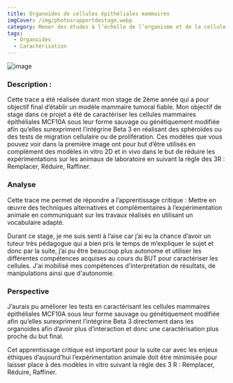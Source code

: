 ```yaml
---
title: Organoïdes de cellules épithéliales mammaires
imgCover: /img/photosrapportdestage.webp
category: Mener des études à l’échelle de l’organisme et de la cellule en biologie de la santé
tags:
  - Organoïdes
  - Caractérisation
---
```


![image](img/photosrapportdestage.webp)

### Description :

Cette trace a été réalisée durant mon stage de 2ème année qui a pour objectif final d’établir un modèle mammaire tumoral fiable. Mon objectif de stage dans ce projet a été de caractériser les cellules mammaires épithéliales MCF10A sous leur forme sauvage ou génétiquement modifiée afin qu’elles surexpriment l’intégrine Beta 3 en réalisant des sphéroïdes ou des tests de migration cellulaire ou de prolifération. Ces modèles que vous pouvez voir dans la première image ont pour but d’être utilisés en complément des modèles in vitro 2D et in vivo dans le but de réduire les expérimentations sur les animaux de laboratoire en suivant la règle des 3R : Remplacer, Réduire, Raffiner.

### Analyse

Cette trace me permet de répondre a l’apprentissage critique : Mettre en œuvre des techniques alternatives et complémentaires à l’expérimentation animale en communiquant sur les travaux réalisés en utilisant un vocabulaire adapté.

Durant ce stage, je me suis senti à l’aise car j’ai eu la chance d’avoir un tuteur très pédagogue qui a bien pris le temps de m’expliquer le sujet et donc par la suite, j’ai pu être beaucoup plus autonome et utiliser les différentes compétences acquises au cours du BUT pour caractériser les cellules. J'ai mobilisé mes compétences d'interprétation de résultats, de manipulations ainsi que d'autonomie.

### Perspective

J’aurais pu améliorer les tests en caractérisant les cellules mammaires épithéliales MCF10A sous leur forme sauvage ou génétiquement modifiée afin qu’elles surexpriment l’intégrine Beta 3 directement dans les organoides afin d’avoir plus d’interaction et donc une caractérisation plus proche du but final.

Cet apprentissage critique est important pour la suite car avec les enjeux éthiques d’aujourd’hui l’expérimentation animale doit être minimisée pour laisser place à des modèles in vitro suivant la règle des 3 R : Remplacer, Réduire, Raffiner.
